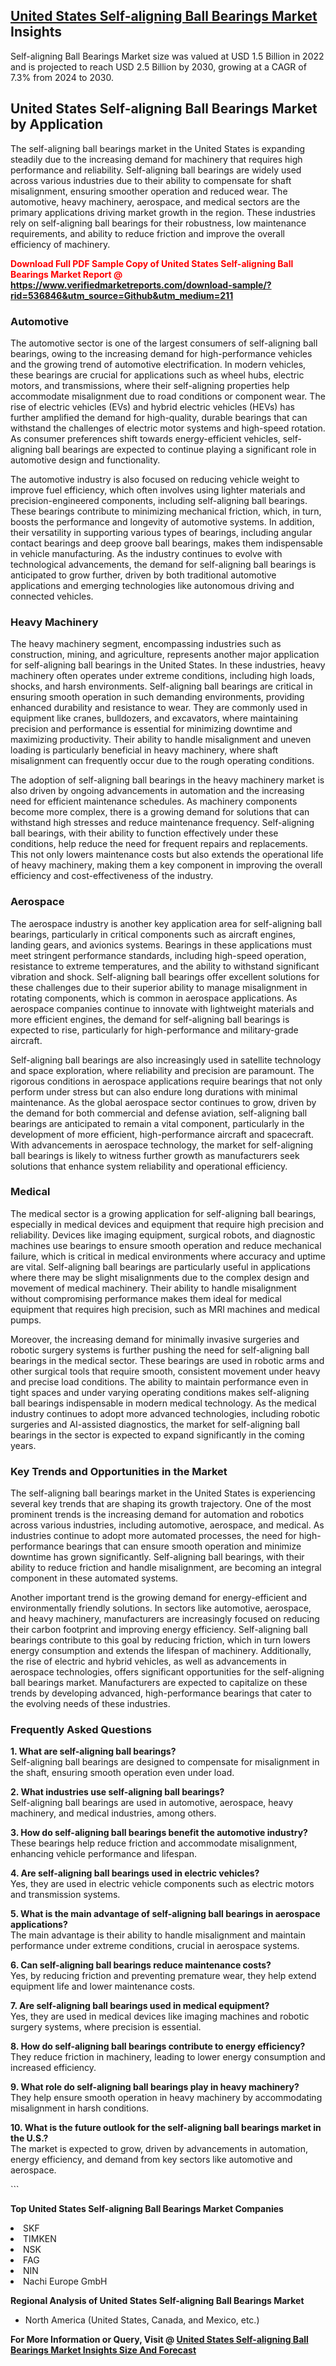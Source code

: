 <h2><a href="https://www.verifiedmarketreports.com/download-sample/?rid=536846&amp;utm_source=Github&amp;utm_medium=211" target="_blank">United States Self-aligning Ball Bearings Market</a> Insights</h2><p>Self-aligning Ball Bearings Market size was valued at USD 1.5 Billion in 2022 and is projected to reach USD 2.5 Billion by 2030, growing at a CAGR of 7.3% from 2024 to 2030.</p><p><h2>United States Self-aligning Ball Bearings Market by Application</h2><p>The self-aligning ball bearings market in the United States is expanding steadily due to the increasing demand for machinery that requires high performance and reliability. Self-aligning ball bearings are widely used across various industries due to their ability to compensate for shaft misalignment, ensuring smoother operation and reduced wear. The automotive, heavy machinery, aerospace, and medical sectors are the primary applications driving market growth in the region. These industries rely on self-aligning ball bearings for their robustness, low maintenance requirements, and ability to reduce friction and improve the overall efficiency of machinery.</p><p><strong><p><span class=""><span style="color: #ff0000;"><strong>Download Full PDF Sample Copy of United States Self-aligning Ball Bearings Market Report</strong> @ </span><a href="https://www.verifiedmarketreports.com/download-sample/?rid=536846&amp;utm_source=Github&amp;utm_medium=211" target="_blank">https://www.verifiedmarketreports.com/download-sample/?rid=536846&amp;utm_source=Github&amp;utm_medium=211</a></span></p></strong></p><h3>Automotive</h3><p>The automotive sector is one of the largest consumers of self-aligning ball bearings, owing to the increasing demand for high-performance vehicles and the growing trend of automotive electrification. In modern vehicles, these bearings are crucial for applications such as wheel hubs, electric motors, and transmissions, where their self-aligning properties help accommodate misalignment due to road conditions or component wear. The rise of electric vehicles (EVs) and hybrid electric vehicles (HEVs) has further amplified the demand for high-quality, durable bearings that can withstand the challenges of electric motor systems and high-speed rotation. As consumer preferences shift towards energy-efficient vehicles, self-aligning ball bearings are expected to continue playing a significant role in automotive design and functionality.</p><p>The automotive industry is also focused on reducing vehicle weight to improve fuel efficiency, which often involves using lighter materials and precision-engineered components, including self-aligning ball bearings. These bearings contribute to minimizing mechanical friction, which, in turn, boosts the performance and longevity of automotive systems. In addition, their versatility in supporting various types of bearings, including angular contact bearings and deep groove ball bearings, makes them indispensable in vehicle manufacturing. As the industry continues to evolve with technological advancements, the demand for self-aligning ball bearings is anticipated to grow further, driven by both traditional automotive applications and emerging technologies like autonomous driving and connected vehicles.</p><h3>Heavy Machinery</h3><p>The heavy machinery segment, encompassing industries such as construction, mining, and agriculture, represents another major application for self-aligning ball bearings in the United States. In these industries, heavy machinery often operates under extreme conditions, including high loads, shocks, and harsh environments. Self-aligning ball bearings are critical in ensuring smooth operation in such demanding environments, providing enhanced durability and resistance to wear. They are commonly used in equipment like cranes, bulldozers, and excavators, where maintaining precision and performance is essential for minimizing downtime and maximizing productivity. Their ability to handle misalignment and uneven loading is particularly beneficial in heavy machinery, where shaft misalignment can frequently occur due to the rough operating conditions.</p><p>The adoption of self-aligning ball bearings in the heavy machinery market is also driven by ongoing advancements in automation and the increasing need for efficient maintenance schedules. As machinery components become more complex, there is a growing demand for solutions that can withstand high stresses and reduce maintenance frequency. Self-aligning ball bearings, with their ability to function effectively under these conditions, help reduce the need for frequent repairs and replacements. This not only lowers maintenance costs but also extends the operational life of heavy machinery, making them a key component in improving the overall efficiency and cost-effectiveness of the industry.</p><h3>Aerospace</h3><p>The aerospace industry is another key application area for self-aligning ball bearings, particularly in critical components such as aircraft engines, landing gears, and avionics systems. Bearings in these applications must meet stringent performance standards, including high-speed operation, resistance to extreme temperatures, and the ability to withstand significant vibration and shock. Self-aligning ball bearings offer excellent solutions for these challenges due to their superior ability to manage misalignment in rotating components, which is common in aerospace applications. As aerospace companies continue to innovate with lightweight materials and more efficient engines, the demand for self-aligning ball bearings is expected to rise, particularly for high-performance and military-grade aircraft.</p><p>Self-aligning ball bearings are also increasingly used in satellite technology and space exploration, where reliability and precision are paramount. The rigorous conditions in aerospace applications require bearings that not only perform under stress but can also endure long durations with minimal maintenance. As the global aerospace sector continues to grow, driven by the demand for both commercial and defense aviation, self-aligning ball bearings are anticipated to remain a vital component, particularly in the development of more efficient, high-performance aircraft and spacecraft. With advancements in aerospace technology, the market for self-aligning ball bearings is likely to witness further growth as manufacturers seek solutions that enhance system reliability and operational efficiency.</p><h3>Medical</h3><p>The medical sector is a growing application for self-aligning ball bearings, especially in medical devices and equipment that require high precision and reliability. Devices like imaging equipment, surgical robots, and diagnostic machines use bearings to ensure smooth operation and reduce mechanical failure, which is critical in medical environments where accuracy and uptime are vital. Self-aligning ball bearings are particularly useful in applications where there may be slight misalignments due to the complex design and movement of medical machinery. Their ability to handle misalignment without compromising performance makes them ideal for medical equipment that requires high precision, such as MRI machines and medical pumps.</p><p>Moreover, the increasing demand for minimally invasive surgeries and robotic surgery systems is further pushing the need for self-aligning ball bearings in the medical sector. These bearings are used in robotic arms and other surgical tools that require smooth, consistent movement under heavy and precise load conditions. The ability to maintain performance even in tight spaces and under varying operating conditions makes self-aligning ball bearings indispensable in modern medical technology. As the medical industry continues to adopt more advanced technologies, including robotic surgeries and AI-assisted diagnostics, the market for self-aligning ball bearings in the sector is expected to expand significantly in the coming years.</p><h3>Key Trends and Opportunities in the Market</h3><p>The self-aligning ball bearings market in the United States is experiencing several key trends that are shaping its growth trajectory. One of the most prominent trends is the increasing demand for automation and robotics across various industries, including automotive, aerospace, and medical. As industries continue to adopt more automated processes, the need for high-performance bearings that can ensure smooth operation and minimize downtime has grown significantly. Self-aligning ball bearings, with their ability to reduce friction and handle misalignment, are becoming an integral component in these automated systems.</p><p>Another important trend is the growing demand for energy-efficient and environmentally friendly solutions. In sectors like automotive, aerospace, and heavy machinery, manufacturers are increasingly focused on reducing their carbon footprint and improving energy efficiency. Self-aligning ball bearings contribute to this goal by reducing friction, which in turn lowers energy consumption and extends the lifespan of machinery. Additionally, the rise of electric and hybrid vehicles, as well as advancements in aerospace technologies, offers significant opportunities for the self-aligning ball bearings market. Manufacturers are expected to capitalize on these trends by developing advanced, high-performance bearings that cater to the evolving needs of these industries.</p><h3>Frequently Asked Questions</h3><p><strong>1. What are self-aligning ball bearings?</strong><br>Self-aligning ball bearings are designed to compensate for misalignment in the shaft, ensuring smooth operation even under load.</p><p><strong>2. What industries use self-aligning ball bearings?</strong><br>Self-aligning ball bearings are used in automotive, aerospace, heavy machinery, and medical industries, among others.</p><p><strong>3. How do self-aligning ball bearings benefit the automotive industry?</strong><br>These bearings help reduce friction and accommodate misalignment, enhancing vehicle performance and lifespan.</p><p><strong>4. Are self-aligning ball bearings used in electric vehicles?</strong><br>Yes, they are used in electric vehicle components such as electric motors and transmission systems.</p><p><strong>5. What is the main advantage of self-aligning ball bearings in aerospace applications?</strong><br>The main advantage is their ability to handle misalignment and maintain performance under extreme conditions, crucial in aerospace systems.</p><p><strong>6. Can self-aligning ball bearings reduce maintenance costs?</strong><br>Yes, by reducing friction and preventing premature wear, they help extend equipment life and lower maintenance costs.</p><p><strong>7. Are self-aligning ball bearings used in medical equipment?</strong><br>Yes, they are used in medical devices like imaging machines and robotic surgery systems, where precision is essential.</p><p><strong>8. How do self-aligning ball bearings contribute to energy efficiency?</strong><br>They reduce friction in machinery, leading to lower energy consumption and increased efficiency.</p><p><strong>9. What role do self-aligning ball bearings play in heavy machinery?</strong><br>They help ensure smooth operation in heavy machinery by accommodating misalignment in harsh conditions.</p><p><strong>10. What is the future outlook for the self-aligning ball bearings market in the U.S.?</strong><br>The market is expected to grow, driven by advancements in automation, energy efficiency, and demand from key sectors like automotive and aerospace.</p>```</p><p><strong>Top United States Self-aligning Ball Bearings Market Companies</strong></p><div data-test-id=""><p><li>SKF</li><li> TIMKEN</li><li> NSK</li><li> FAG</li><li> NIN</li><li> Nachi Europe GmbH</li></p><div><strong>Regional Analysis of&nbsp;United States Self-aligning Ball Bearings Market</strong></div><ul><li dir="ltr"><p dir="ltr">North America&nbsp;(United States, Canada, and Mexico, etc.)</p></li></ul><p><strong>For More Information or Query, Visit @&nbsp;</strong><strong><a href="https://www.verifiedmarketreports.com/product/self-aligning-ball-bearings-market-size-and-forecast/?utm_source=Github&amp;utm_medium=211" target="_blank">United States Self-aligning Ball Bearings Market Insights Size And Forecast</a></strong></p></div>
